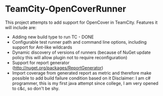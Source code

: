 TeamCity-OpenCoverRunner
========================
This project attempts to add support for OpenCover in TeamCity. Features it will include are:
- Adding new build type to run TC - DONE
- Configurable test runner path and command line options, including support for Ant-like wildcards
- Dynamic discovery of versions of runners (because of NuGet update policy this will allow plugin not to require reconfiguration)
- Support for report generator (http://nuget.org/packages/ReportGenerator)
- Import coverage from generated report as metric and therefore make possible to add build failure condition based on it
Disclaimer:
I am c# programmer, this is my first java attempt since college, I am very opened to c&c, so don't be shy.
